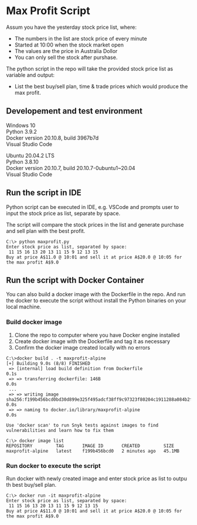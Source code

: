 # Max Profit Script


Assum you have the yesterday stock price list, where:

* The numbers in the list are stock price of every minute 
* Started at 10:00 when the stock market open
* The values are the price in Australia Dollor
* You can only sell the stock after purshase.

The python script in the repo will take the provided stock price list as variable and output:

* List the best buy/sell plan, time & trade prices which would produce the max profit.


## Developement and test environment

Windows 10  
Python 3.9.2  
Docker version 20.10.8, build 3967b7d  
Visual Studio Code  
  
Ubuntu 20.04.2 LTS  
Python 3.8.10  
Docker version 20.10.7, build 20.10.7-0ubuntu1~20.04  
Visual Studio Code  
  

## Run the script in IDE

Python script can be executed in IDE, e.g. VSCode and prompts user to input the stock price as list, separate by space.

The script will compare the stock prices in the list and generate purchase and sell plan with the best profit. 


```
C:\> python maxprofit.py
Enter stock price as list, separated by space: 
 11 15 16 13 20 13 11 15 9 12 13 15 
Buy at price A$11.0 @ 10:01 and sell it at price A$20.0 @ 10:05 for the max profit A$9.0
```

## Run the script with Docker Container

You can also build a docker image with the Dockerfile in the repo. And run the docker to execute the script without install the Python binaries on your local machine.

### Build docker image 

1. Clone the repo to computer where you have Docker engine installed
2. Create docker image with the Dockerfile and tag it as necessary
3. Confirm the docker image created locally with no errors

```
C:\>docker build . -t maxprofit-alpine
[+] Building 9.0s (8/8) FINISHED
 => [internal] load build definition from Dockerfile                                                                         0.1s 
 => => transferring dockerfile: 146B                                                                                         0.0s 
 ...
 => => writing image sha256:f199b456bcd0bd30d899e325f495adcf38ff9c97323f80204c1911288a084b2f                                 0.0s 
 => => naming to docker.io/library/maxprofit-alpine                                                                          0.0s 

Use 'docker scan' to run Snyk tests against images to find vulnerabilities and learn how to fix them

C:\> docker image list 
REPOSITORY         TAG       IMAGE ID       CREATED         SIZE
maxprofit-alpine   latest    f199b456bcd0   2 minutes ago   45.1MB
```

### Run docker to execute the script

Run docker with newly created image and enter stock price as list to outpu th best buy/sell plan.

```
C:\> docker run -it maxprofit-alpine
Enter stock price as list, separated by space: 
 11 15 16 13 20 13 11 15 9 12 13 15
Buy at price A$11.0 @ 10:01 and sell it at price A$20.0 @ 10:05 for the max profit A$9.0
```
